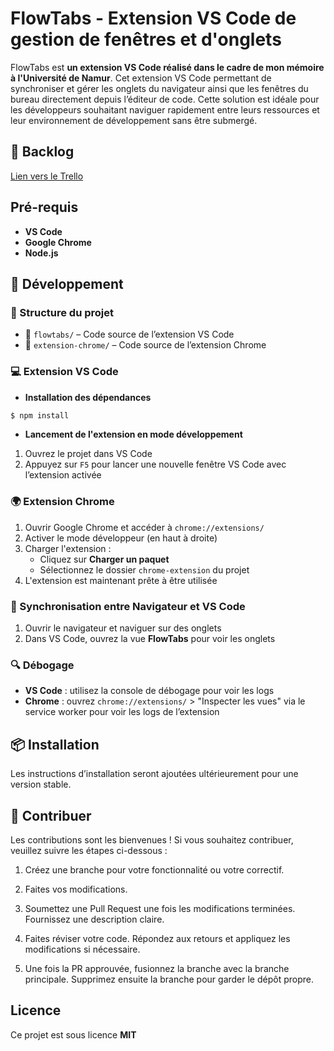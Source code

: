 # FlowTabs - Extension VS Code de gestion de fenêtres et d'onglets


FlowTabs est **un extension VS Code réalisé dans le cadre de mon mémoire à l'Université de Namur**. Cet extension VS Code permettant de synchroniser et gérer les onglets du navigateur ainsi que les fenêtres du bureau directement depuis l’éditeur de code. Cette solution est idéale pour les développeurs souhaitant naviguer rapidement entre leurs ressources et leur environnement de développement sans être submergé.

## 🚀 Backlog

[Lien vers le Trello](https://trello.com/invite/b/67dd8d8ebd700e3bacb774e8/ATTIcfc6b53b362bdf21068f833a0a2ea522FE7FE4F5/backlog)


## Pré-requis

- **VS Code**
- **Google Chrome**
- **Node.js**

## 🔨 Développement

### 🧱 Structure du projet
- 📁 `flowtabs/` – Code source de l’extension VS Code
- 📁 `extension-chrome/` – Code source de l’extension Chrome

### 💻 Extension VS Code

- **Installation des dépendances**

```bash
$ npm install
```

- **Lancement de l'extension en mode développement**

1. Ouvrez le projet dans VS Code
2. Appuyez sur `F5` pour lancer une nouvelle fenêtre VS Code avec l’extension activée

### 🌍 Extension Chrome

1. Ouvrir Google Chrome et accéder à `chrome://extensions/`
2. Activer le mode développeur (en haut à droite)
3. Charger l'extension :
   - Cliquez sur **Charger un paquet**
   - Sélectionnez le dossier `chrome-extension` du projet
4. L'extension est maintenant prête à être utilisée

### 🔄 Synchronisation entre Navigateur et VS Code

1. Ouvrir le navigateur et naviguer sur des onglets
2. Dans VS Code, ouvrez la vue **FlowTabs** pour voir les onglets

### 🔍 Débogage

- **VS Code** : utilisez la console de débogage pour voir les logs
- **Chrome** : ouvrez `chrome://extensions/` > "Inspecter les vues" via le service worker pour voir les logs de l’extension


## 📦 Installation

Les instructions d’installation seront ajoutées ultérieurement pour une version stable.

## 👥 Contribuer

Les contributions sont les bienvenues ! Si vous souhaitez contribuer, veuillez suivre les étapes ci-dessous :

1. Créez une branche pour votre fonctionnalité ou votre correctif.

2. Faites vos modifications.

3. Soumettez une Pull Request une fois les modifications terminées. Fournissez une description claire.

4. Faites réviser votre code. Répondez aux retours et appliquez les modifications si nécessaire.

7. Une fois la PR approuvée, fusionnez la branche avec la branche principale. Supprimez ensuite la branche pour garder le dépôt propre.

## Licence

Ce projet est sous licence **MIT**